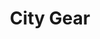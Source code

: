 ---
title: "City Gear"
url: /washington/city-gear-north-capitol-street-northwest/
shop: Kleidung
---